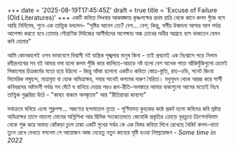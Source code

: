 +++
date = '2025-08-19T17:45:45Z'
draft = true
title = 'Excuse of Failure (Old Literatures)'
+++
একটি কবিতা লিখবার আকাঙ্ক্ষায়
কৃষ্ণপক্ষের প্রথম রাত্রি থেকে কানে কলম গুঁজে বসে আছি নির্নিমেষ,
শুনে এক তাত্ত্বিক বললেন-
"সৃষ্টির আবেগ তো? বেশ... বেশ;
কিন্তু, স্বর্গীয় উন্মাদনা আসার আগ পর্যন্ত আপেক্ষা করতে হবে তোমার
পৌরাণিক মিউজের আশীর্বাদের অপেক্ষায় অন্ধ চোখের অধীর আগ্রহে
বসে থাকতেন যেমন কবি হোমার"

আমি কোনকালেই ওসব ভাবাবেগে বিশ্বাসী নই
যান্ত্রিক শৃঙ্খলার মানুষ কিনা - তাই
প্রথমেই এক নিঃশ্বাসে পড়ে নিলাম রবীন্দ্রনাথের সব বই
আবার বসা হলো কলম পুঁজি করে
কালিতে-আচড়ে নষ্ট হলো বেশ অনেক পাতা
আঁকিবুঁকিগুলো ক্রমেই পিকাসোর চিত্রকর্মের মতো হয়ে উঠলো - কিন্তু
আঁকা হলোনা একটিও কবিতা
স্তোত্র-স্তুতি, রম্য-ওডি, সনেট কিংবা লিমেরিক
লঘুছন্দ, মাত্রাবৃত্ত বা হোক অমিত্রাক্ষর, সবার সাথেই কলমের দারুণ বৈরিতা।
মধুসূদন থেকে আরম্ভ করে পার্সী কবিবরদের অষ্টাদশী পর্যন্ত
সব ঘেঁটে ঘ বানিয়ে দেয়ার পরও
রূপ-রীতি-অলঙ্কারে আমার বাক্যগুলো আগের মতোই নিঃস্ব
তাত্ত্বিক গুঞ্জরিয়া উঠে -
"কাব্যং বাক্যম অলঙ্কৃতম" আর "রীতিরাত্মা কাব্যস্য"

যথাক্রমে ঘনিয়ে এলো শুক্লপক্ষ...
অরণ্যের ছন্দমাতাল নৃত্যে - পূর্ণিমামত্ত কুহকের কন্ঠে
প্রকট হলো কবিদের কবি
স্রষ্টার অমিত্রাক্ষর তালে
নাচলো মোমের অগ্নিশিখা আর দ্বিমিক সংকেতোদ্যত জোনাকি
প্রকৃতির ক্রোড়ে
বৃন্তচ্যুত ক্রিশেনথিমাম থেকে শুরু করে অবাধ্য কোঁকড়া চুলে ঢাকা একটি মুখের সর্বত্র
কে এক বিস্তর কবিতা লিখে রেখেছে বৈকি!
কলম-খাতা তুলে রেখে দেখতে বসলেম সে আয়োজন
আজ যেহেতু নতুন কাব্যের সৃষ্টি হওয়া নিষ্প্রয়োজন 
    - *Some time in 2022*